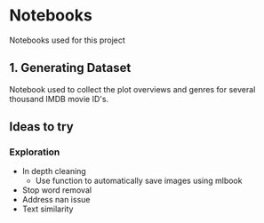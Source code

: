 # Notebooks

Notebooks used for this project

## 1. Generating Dataset

Notebook used to collect the plot overviews and genres for several thousand IMDB movie ID's.

## Ideas to try

### Exploration
- In depth cleaning
  - Use function to automatically save images using mlbook
- Stop word removal
- Address nan issue
- Text similarity
